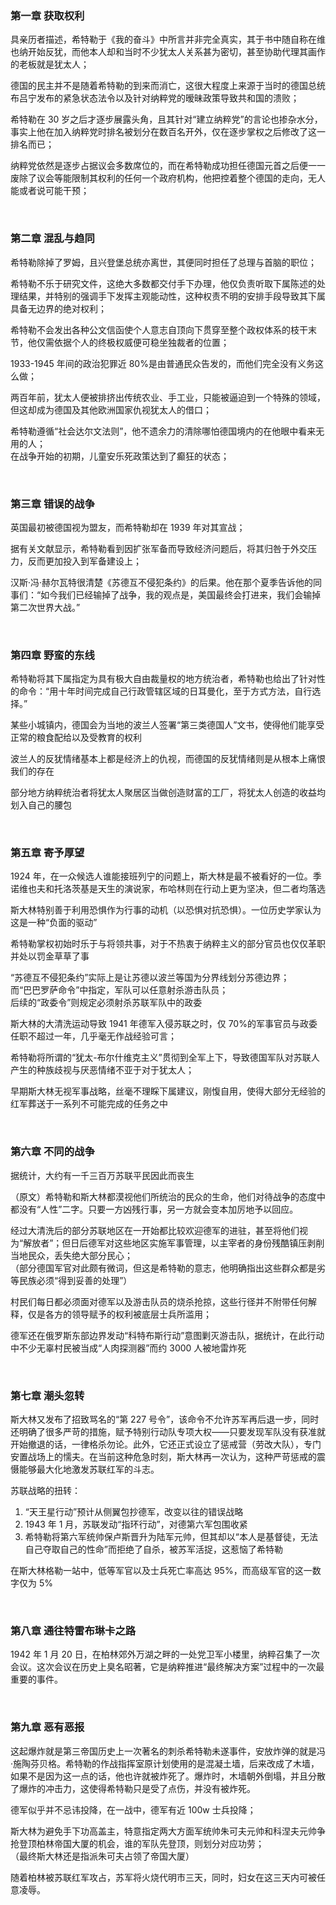 ### 第一章 获取权利

具亲历者描述，希特勒于《我的奋斗》中所言并非完全真实，其于书中随自称在维也纳开始反犹，而他本人却和当时不少犹太人关系甚为密切，甚至协助代理其画作的老板就是犹太人；

德国的民主并不是随着希特勒的到来而消亡，这很大程度上来源于当时的德国总统布吕宁发布的紧急状态法令以及针对纳粹党的暧昧政策导致共和国的溃败；

希特勒在 30 岁之后才逐步展露头角，且其针对“建立纳粹党”的言论也掺杂水分，事实上他在加入纳粹党时排名被划分在数百名开外，仅在逐步掌权之后修改了这一排名而已；

纳粹党依然是逐步占据议会多数席位的，而在希特勒成功担任德国元首之后便一一废除了议会等能限制其权利的任何一个政府机构，他把控着整个德国的走向，无人能或者说可能干预；

<br>

### 第二章 混乱与趋同

希特勒除掉了罗姆，且兴登堡总统亦离世，其便同时担任了总理与首脑的职位；

希特勒不乐于研究文件，这绝大多数都交付手下办理，他仅负责听取下属陈述的处理结果，并特别的强调手下发挥主观能动性，这种权责不明的安排手段导致其下属具备无边界的绝对权利；

希特勒不会发出各种公文信函使个人意志自顶向下贯穿至整个政权体系的枝干末节，他仅需依据个人的终极权威便可稳坐独裁者的位置；

1933-1945 年间的政治犯罪近 80%是由普通民众告发的，而他们完全没有义务这么做；

两百年前，犹太人便被排挤出传统农业、手工业，只能被逼迫到一个特殊的领域，但这却成为德国及其他欧洲国家仇视犹太人的借口；

希特勒遵循“社会达尔文法则”，他不遗余力的清除哪怕德国境内的在他眼中看来无用的人；  
在战争开始的初期，儿童安乐死政策达到了癫狂的状态；

<br>

### 第三章 错误的战争

英国最初被德国视为盟友，而希特勒却在 1939 年对其宣战；

据有关文献显示，希特勒看到因扩张军备而导致经济问题后，将其归咎于外交压力，反而更加投入到军备建设上；

汉斯·冯·赫尔瓦特很清楚《苏德互不侵犯条约》的后果。他在那个夏季告诉他的同事们：“如今我们已经输掉了战争，我的观点是，美国最终会打进来，我们会输掉第二次世界大战。”

<br>

### 第四章 野蛮的东线

希特勒将其下属指定为具有极大自由裁量权的地方统治者，希特勒也给出了针对性的命令：“用十年时间完成自己行政管辖区域的日耳曼化，至于方式方法，自行选择。”

某些小城镇内，德国会为当地的波兰人签署“第三类德国人”文书，使得他们能享受正常的粮食配给以及受教育的权利

波兰人的反犹情绪基本上都是经济上的仇视，而德国的反犹情绪则是从根本上痛恨我们的存在

部分地方纳粹统治者将犹太人聚居区当做创造财富的工厂，将犹太人创造的收益均划入自己的腰包

<br>

### 第五章 寄予厚望

1924 年，在一众候选人谁能接班列宁的问题上，斯大林是最不被看好的一位。季诺维也夫和托洛茨基是天生的演说家，布哈林则在行动上更为坚决，但二者均落选

斯大林特别善于利用恐惧作为行事的动机（以恐惧对抗恐惧）。一位历史学家认为这是一种“负面的驱动”

希特勒掌权初始时乐于与将领共事，对于不热衷于纳粹主义的部分官员也仅仅革职并处以罚金草草了事

“苏德互不侵犯条约”实际上是让苏德以波兰等国为分界线划分苏德边界；  
而“巴巴罗萨命令”中指定，军队可以任意射杀游击队员；  
后续的“政委令”则规定必须射杀苏联军队中的政委

斯大林的大清洗运动导致 1941 年德军入侵苏联之时，仅 70%的军事官员与政委任职不超过一年，几乎毫无作战经验可言；

希特勒将所谓的“犹太-布尔什维克主义”贯彻到全军上下，导致德国军队对苏联人产生的种族歧视与厌恶情绪不亚于对于犹太人；

早期斯大林无视军事战略，丝毫不理睬下属建议，刚愎自用，使得大部分无经验的红军葬送于一系列不可能完成的任务之中

<br>

### 第六章 不同的战争

据统计，大约有一千三百万苏联平民因此而丧生

（原文）希特勒和斯大林都漠视他们所统治的民众的生命，他们对待战争的态度中都没有“人性”二字。只要一方凶残行事，另一方就会变本加厉地予以回应。

经过大清洗后的部分苏联地区在一开始都比较欢迎德军的进驻，甚至将他们视为“解放者”；但日后德军对这些地区实施军事管理，以主宰者的身份残酷镇压剥削当地民众，丢失绝大部分民心；  
（部分德国军官对此颇有微词，但这是希特勒的意志，他明确指出这些群众都是劣等民族必须“得到妥善的处理”）

村民们每日都必须面对德军以及游击队员的烧杀抢掠，这些行径并不附带任何解释，仅是各方的领导赋予的权利被底层士兵所滥用；

德军还在俄罗斯东部边界发动“科特布斯行动”意图剿灭游击队，据统计，在此行动中不少无辜村民被当成“人肉探测器”而约 3000 人被地雷炸死

<br>

### 第七章 潮头忽转

斯大林又发布了招致骂名的“第 227 号令”，该命令不允许苏军再后退一步，同时还明确了很多严苛的措施，赋予特别行动队专项大权——只要发现军队没有获准就开始撤退的话，一律格杀勿论。此外，它还正式设立了惩戒营（劳改大队），专门安置战场上的懦夫。在当前这种危急时刻，斯大林再一次认为，这种严苛惩戒的震慑能够最大化地激发苏联红军的斗志。

苏联战略的扭转：

1. “天王星行动”预计从侧翼包抄德军，改变以往的错误战略
2. 1943 年 1 月，苏联发动“指环行动”，对德第六军包围收紧
3. 希特勒将第六军统帅保卢斯晋升为陆军元帅，但其却以“本人是基督徒，无法自己夺取自己的性命”而拒绝了自杀，被苏军活捉，这惹恼了希特勒

在斯大林格勒一站中，低等军官以及士兵死亡率高达 95%，而高级军官的这一数字仅为 5%

<br>

### 第八章 通往特雷布琳卡之路

1942 年 1 月 20 日，在柏林郊外万湖之畔的一处党卫军小楼里，纳粹召集了一次会议。这次会议在历史上臭名昭著，它是纳粹推进“最终解决方案”过程中的一次最重要的事件。

<br>

### 第九章 恶有恶报

这起爆炸就是第三帝国历史上一次著名的刺杀希特勒未遂事件，安放炸弹的就是冯·施陶芬贝格。希特勒的作战指挥室原计划使用的是混凝土墙，后来改成了木墙，如果不是因为这一点的话，他也许就被炸死了。爆炸时，木墙朝外倒塌，并且分散了爆炸的冲击力，这使得希特勒只是受了点伤，并没有被炸死。

德军似乎并不忌讳投降，在一战中，德军有近 100w 士兵投降；

斯大林为避免手下功高盖主，特意指定两大方面军统帅朱可夫元帅和科涅夫元帅争抢登顶柏林帝国大厦的机会，谁的军队先登顶，则划分对应功劳；  
（最终斯大林还是指派朱可夫占领了帝国大厦）

随着柏林被苏联红军攻占，苏军将火烧代明市三天，同时，妇女在这三天内可被任意凌辱。

<br>
